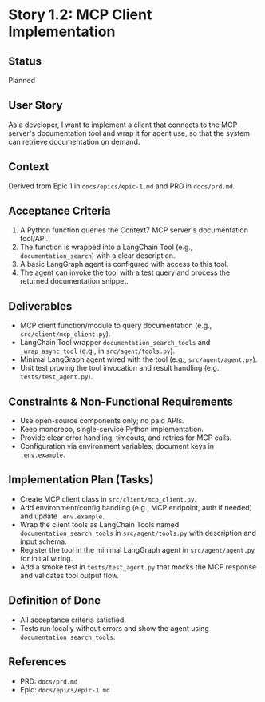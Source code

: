 # Story 1.2: MCP Client Implementation

## Status
Planned

## User Story
As a developer, I want to implement a client that connects to the MCP server's documentation tool and wrap it for agent use, so that the system can retrieve documentation on demand.

## Context
Derived from Epic 1 in `docs/epics/epic-1.md` and PRD in `docs/prd.md`.

## Acceptance Criteria
1. A Python function queries the Context7 MCP server's documentation tool/API.
2. The function is wrapped into a LangChain Tool (e.g., `documentation_search`) with a clear description.
3. A basic LangGraph agent is configured with access to this tool.
4. The agent can invoke the tool with a test query and process the returned documentation snippet.

## Deliverables
- MCP client function/module to query documentation (e.g., `src/client/mcp_client.py`).
- LangChain Tool wrapper `documentation_search_tools` and `_wrap_async_tool` (e.g., in `src/agent/tools.py`).
- Minimal LangGraph agent wired with the tool (e.g., `src/agent/agent.py`).
- Unit test proving the tool invocation and result handling (e.g., `tests/test_agent.py`).

## Constraints & Non-Functional Requirements
- Use open-source components only; no paid APIs.
- Keep monorepo, single-service Python implementation.
- Provide clear error handling, timeouts, and retries for MCP calls.
- Configuration via environment variables; document keys in `.env.example`.

## Implementation Plan (Tasks)
- Create MCP client class in `src/client/mcp_client.py`.
- Add environment/config handling (e.g., MCP endpoint, auth if needed) and update `.env.example`.
- Wrap the client tools as LangChain Tools named `documentation_search_tools` in `src/agent/tools.py` with description and input schema.
- Register the tool in the minimal LangGraph agent in `src/agent/agent.py` for initial wiring.
- Add a smoke test in `tests/test_agent.py` that mocks the MCP response and validates tool output flow.

## Definition of Done
- All acceptance criteria satisfied.
- Tests run locally without errors and show the agent using `documentation_search_tools`.

## References
- PRD: `docs/prd.md`
- Epic: `docs/epics/epic-1.md`

